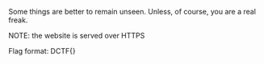 Some things are better to remain unseen. Unless, of course, you are a real freak.

NOTE: the website is served over HTTPS

Flag format: DCTF{}
